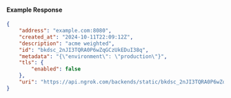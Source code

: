 <!-- Code generated for API Clients. DO NOT EDIT. -->

#### Example Response

```json
{
	"address": "example.com:8080",
	"created_at": "2024-10-11T22:09:12Z",
	"description": "acme weighted",
	"id": "bkdsc_2nJI3TQRA0P6wZqGCzUkEDuI38q",
	"metadata": "{\"environment\": \"production\"}",
	"tls": {
		"enabled": false
	},
	"uri": "https://api.ngrok.com/backends/static/bkdsc_2nJI3TQRA0P6wZqGCzUkEDuI38q"
}
```
